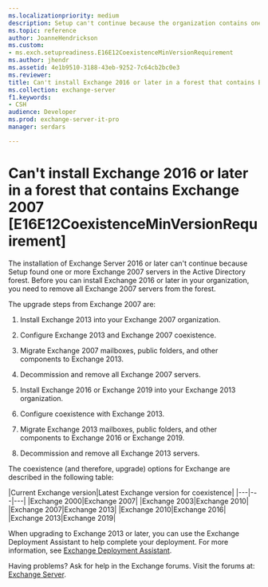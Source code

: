 ```yaml
---
ms.localizationpriority: medium
description: Setup can't continue because the organization contains one or more Exchange 2007 servers.
ms.topic: reference
author: JoanneHendrickson
ms.custom:
- ms.exch.setupreadiness.E16E12CoexistenceMinVersionRequirement
ms.author: jhendr
ms.assetid: 4e1b9510-3188-43eb-9252-7c64cb2bc0e3
ms.reviewer: 
title: Can't install Exchange 2016 or later in a forest that contains Exchange 2007 [E16E12CoexistenceMinVersionRequirement]
ms.collection: exchange-server
f1.keywords:
- CSH
audience: Developer
ms.prod: exchange-server-it-pro
manager: serdars

---
```


# Can't install Exchange 2016 or later in a forest that contains Exchange 2007 [E16E12CoexistenceMinVersionRequirement]

The installation of Exchange Server 2016 or later can't continue because Setup found one or more Exchange 2007 servers in the Active Directory forest. Before you can install Exchange 2016 or later in your organization, you need to remove all Exchange 2007 servers from the forest.

The upgrade steps from Exchange 2007 are:

1. Install Exchange 2013 into your Exchange 2007 organization.

2. Configure Exchange 2013 and Exchange 2007 coexistence.

3. Migrate Exchange 2007 mailboxes, public folders, and other components to Exchange 2013.

4. Decommission and remove all Exchange 2007 servers.

5. Install Exchange 2016 or Exchange 2019 into your Exchange 2013 organization.

6. Configure coexistence with Exchange 2013.

7. Migrate Exchange 2013 mailboxes, public folders, and other components to Exchange 2016 or Exchange 2019.

8. Decommission and remove all Exchange 2013 servers.

The coexistence (and therefore, upgrade) options for Exchange are described in the following table:

|Current Exchange version|Latest Exchange version for coexistence|
|---|---|---|
|Exchange 2000|Exchange 2007|
|Exchange 2003|Exchange 2010|
|Exchange 2007|Exchange 2013|
|Exchange 2010|Exchange 2016|
|Exchange 2013|Exchange 2019|

When upgrading to Exchange 2013 or later, you can use the Exchange Deployment Assistant to help complete your deployment. For more information, see [Exchange Deployment Assistant](https://assistants.microsoft.com/).

Having problems? Ask for help in the Exchange forums. Visit the forums at: [Exchange Server](https://social.technet.microsoft.com/forums/office/home?category=exchangeserver).
